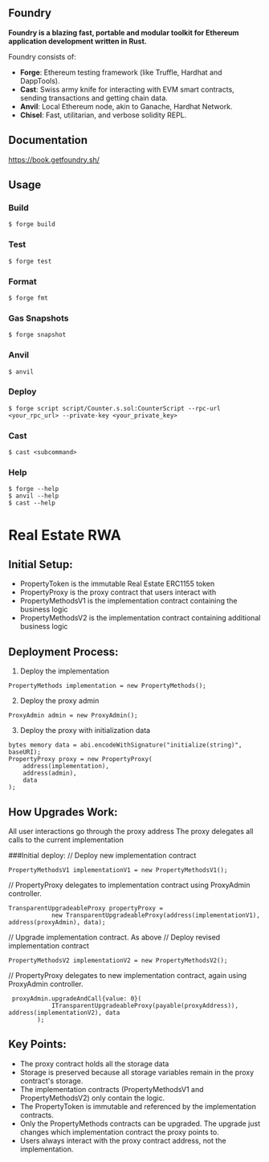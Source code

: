 ## Foundry

**Foundry is a blazing fast, portable and modular toolkit for Ethereum application development written in Rust.**

Foundry consists of:

-   **Forge**: Ethereum testing framework (like Truffle, Hardhat and DappTools).
-   **Cast**: Swiss army knife for interacting with EVM smart contracts, sending transactions and getting chain data.
-   **Anvil**: Local Ethereum node, akin to Ganache, Hardhat Network.
-   **Chisel**: Fast, utilitarian, and verbose solidity REPL.

## Documentation

https://book.getfoundry.sh/

## Usage

### Build

```shell
$ forge build
```

### Test

```shell
$ forge test
```

### Format

```shell
$ forge fmt
```

### Gas Snapshots

```shell
$ forge snapshot
```

### Anvil

```shell
$ anvil
```

### Deploy

```shell
$ forge script script/Counter.s.sol:CounterScript --rpc-url <your_rpc_url> --private-key <your_private_key>
```

### Cast

```shell
$ cast <subcommand>
```

### Help

```shell
$ forge --help
$ anvil --help
$ cast --help
```

# Real Estate RWA
## Initial Setup:
* PropertyToken is the immutable Real Estate ERC1155 token
* PropertyProxy is the proxy contract that users interact with
* PropertyMethodsV1 is the implementation contract containing the business logic
* PropertyMethodsV2 is the implementation contract containing additional business logic



## Deployment Process:
1. Deploy the implementation
```shell
PropertyMethods implementation = new PropertyMethods();
```

2. Deploy the proxy admin
```shell
ProxyAdmin admin = new ProxyAdmin();
```

3. Deploy the proxy with initialization data
```shell
bytes memory data = abi.encodeWithSignature("initialize(string)", baseURI);
PropertyProxy proxy = new PropertyProxy(
    address(implementation),
    address(admin),
    data
);
```

## How Upgrades Work:
All user interactions go through the proxy address
The proxy delegates all calls to the current implementation

###Initial deploy:
// Deploy new implementation contract
```shell
PropertyMethodsV1 implementationV1 = new PropertyMethodsV1();
```

// PropertyProxy delegates to implementation contract using ProxyAdmin controller. 
```shell
TransparentUpgradeableProxy propertyProxy =
            new TransparentUpgradeableProxy(address(implementationV1), address(proxyAdmin), data);
```

// Upgrade implementation contract. As above
// Deploy revised implementation contract
```shell
PropertyMethodsV2 implementationV2 = new PropertyMethodsV2();
```

// PropertyProxy delegates to new implementation contract, again using ProxyAdmin controller. 
```shell
 proxyAdmin.upgradeAndCall{value: 0}(
            ITransparentUpgradeableProxy(payable(proxyAddress)), address(implementationV2), data
        );
```

## Key Points:
* The proxy contract holds all the storage data
* Storage is preserved because all storage variables remain in the proxy contract's storage. 
* The implementation contracts (PropertyMethodsV1 and PropertyMethodsV2) only contain the logic.
* The PropertyToken is immutable and referenced by the implementation contracts.
* Only the PropertyMethods contracts can be upgraded. The upgrade just changes which implementation contract the proxy points to.
* Users always interact with the proxy contract address, not the implementation.